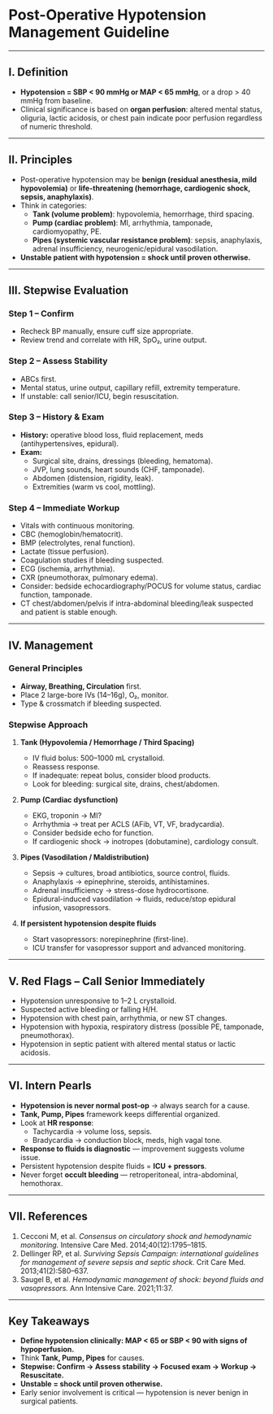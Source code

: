 # Post-Operative Hypotension Management Guideline  

---

## I. Definition  
- **Hypotension = SBP < 90 mmHg or MAP < 65 mmHg**, or a drop > 40 mmHg from baseline.  
- Clinical significance is based on **organ perfusion**: altered mental status, oliguria, lactic acidosis, or chest pain indicate poor perfusion regardless of numeric threshold.  

---

## II. Principles  
- Post-operative hypotension may be **benign (residual anesthesia, mild hypovolemia)** or **life-threatening (hemorrhage, cardiogenic shock, sepsis, anaphylaxis)**.  
- Think in categories:  
  - **Tank (volume problem)**: hypovolemia, hemorrhage, third spacing.  
  - **Pump (cardiac problem)**: MI, arrhythmia, tamponade, cardiomyopathy, PE.  
  - **Pipes (systemic vascular resistance problem)**: sepsis, anaphylaxis, adrenal insufficiency, neurogenic/epidural vasodilation.  
- **Unstable patient with hypotension = shock until proven otherwise.**  

---

## III. Stepwise Evaluation  

### Step 1 – Confirm  
- Recheck BP manually, ensure cuff size appropriate.  
- Review trend and correlate with HR, SpO₂, urine output.  

### Step 2 – Assess Stability  
- ABCs first.  
- Mental status, urine output, capillary refill, extremity temperature.  
- If unstable: call senior/ICU, begin resuscitation.  

### Step 3 – History & Exam  
- **History:** operative blood loss, fluid replacement, meds (antihypertensives, epidural).  
- **Exam:**  
  - Surgical site, drains, dressings (bleeding, hematoma).  
  - JVP, lung sounds, heart sounds (CHF, tamponade).  
  - Abdomen (distension, rigidity, leak).  
  - Extremities (warm vs cool, mottling).  

### Step 4 – Immediate Workup  
- Vitals with continuous monitoring.  
- CBC (hemoglobin/hematocrit).  
- BMP (electrolytes, renal function).  
- Lactate (tissue perfusion).  
- Coagulation studies if bleeding suspected.  
- ECG (ischemia, arrhythmia).  
- CXR (pneumothorax, pulmonary edema).  
- Consider: bedside echocardiography/POCUS for volume status, cardiac function, tamponade.  
- CT chest/abdomen/pelvis if intra-abdominal bleeding/leak suspected and patient is stable enough.  

---

## IV. Management  

### General Principles  
- **Airway, Breathing, Circulation** first.  
- Place 2 large-bore IVs (14–16g), O₂, monitor.  
- Type & crossmatch if bleeding suspected.  

### Stepwise Approach  

1. **Tank (Hypovolemia / Hemorrhage / Third Spacing)**  
   - IV fluid bolus: 500–1000 mL crystalloid.  
   - Reassess response.  
   - If inadequate: repeat bolus, consider blood products.  
   - Look for bleeding: surgical site, drains, chest/abdomen.  

2. **Pump (Cardiac dysfunction)**  
   - EKG, troponin → MI?  
   - Arrhythmia → treat per ACLS (AFib, VT, VF, bradycardia).  
   - Consider bedside echo for function.  
   - If cardiogenic shock → inotropes (dobutamine), cardiology consult.  

3. **Pipes (Vasodilation / Maldistribution)**  
   - Sepsis → cultures, broad antibiotics, source control, fluids.  
   - Anaphylaxis → epinephrine, steroids, antihistamines.  
   - Adrenal insufficiency → stress-dose hydrocortisone.  
   - Epidural-induced vasodilation → fluids, reduce/stop epidural infusion, vasopressors.  

4. **If persistent hypotension despite fluids**  
   - Start vasopressors: norepinephrine (first-line).  
   - ICU transfer for vasopressor support and advanced monitoring.  

---

## V. Red Flags – Call Senior Immediately  
- Hypotension unresponsive to 1–2 L crystalloid.  
- Suspected active bleeding or falling H/H.  
- Hypotension with chest pain, arrhythmia, or new ST changes.  
- Hypotension with hypoxia, respiratory distress (possible PE, tamponade, pneumothorax).  
- Hypotension in septic patient with altered mental status or lactic acidosis.  

---

## VI. Intern Pearls  
- **Hypotension is never normal post-op** → always search for a cause.  
- **Tank, Pump, Pipes** framework keeps differential organized.  
- Look at **HR response**:  
  - Tachycardia → volume loss, sepsis.  
  - Bradycardia → conduction block, meds, high vagal tone.  
- **Response to fluids is diagnostic** — improvement suggests volume issue.  
- Persistent hypotension despite fluids = **ICU + pressors**.  
- Never forget **occult bleeding** — retroperitoneal, intra-abdominal, hemothorax.  

---

## VII. References  

1. Cecconi M, et al. *Consensus on circulatory shock and hemodynamic monitoring.* Intensive Care Med. 2014;40(12):1795–1815.  
2. Dellinger RP, et al. *Surviving Sepsis Campaign: international guidelines for management of severe sepsis and septic shock.* Crit Care Med. 2013;41(2):580–637.  
3. Saugel B, et al. *Hemodynamic management of shock: beyond fluids and vasopressors.* Ann Intensive Care. 2021;11:37.  

---

## Key Takeaways  
- **Define hypotension clinically: MAP < 65 or SBP < 90 with signs of hypoperfusion.**  
- Think **Tank, Pump, Pipes** for causes.  
- **Stepwise: Confirm → Assess stability → Focused exam → Workup → Resuscitate.**  
- **Unstable = shock until proven otherwise.**  
- Early senior involvement is critical — hypotension is never benign in surgical patients.  
